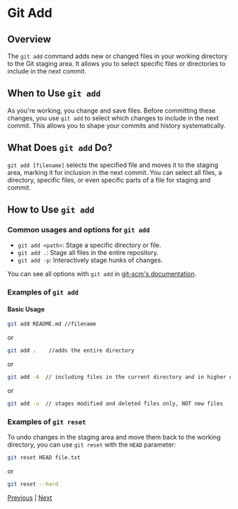# Git Add

## Overview

The `git add` command adds new or changed files in your working directory to the Git staging area. It allows you to select specific files or directories to include in the next commit.

## When to Use `git add`

As you're working, you change and save files. Before committing these changes, you use `git add` to select which changes to include in the next commit. This allows you to shape your commits and history systematically.

## What Does `git add` Do?

`git add [filename]` selects the specified file and moves it to the staging area, marking it for inclusion in the next commit. You can select all files, a directory, specific files, or even specific parts of a file for staging and commit.

## How to Use `git add`

### Common usages and options for `git add`

- `git add <path>`: Stage a specific directory or file.
- `git add .`: Stage all files in the entire repository.
- `git add -p`: Interactively stage hunks of changes.

You can see all options with `git add` in [git-scm's documentation](https://git-scm.com/docs/git-add).

### Examples of `git add`

#### Basic Usage

```bash
git add README.md //filename
```
or

```bash
git add .    //adds the entire directory
```

or

```bash
git add -A  // including files in the current directory and in higher directories
```

or

```bash
git add -u  // stages modified and deleted files only, NOT new files
```

### Examples of `git reset`

To undo changes in the staging area and move them back to the working directory, you can use `git reset` with the `HEAD` parameter:

```bash
git reset HEAD file.txt
```

or

```bash
git reset --hard
```

[Previous](clone.md) | [Next](commit.md)
